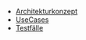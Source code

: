 
* [Architekturkonzept](LB1/Abgabe1/Architekturkonzept.md)
* [UseCases](LB1/Abgabe1/UseCases.md)
* [Testfälle](LB1/Abgabe1/Testfaelle.md)
